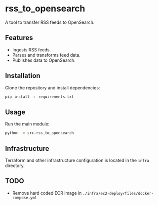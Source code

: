# rss_to_opensearch

A tool to transfer RSS feeds to OpenSearch.

## Features

- Ingests RSS feeds.
- Parses and transforms feed data.
- Publishes data to OpenSearch.

## Installation

Clone the repository and install dependencies:
```bash
pip install -r requirements.txt
```

## Usage

Run the main module:
```bash
python -m src.rss_to_opensearch
```

## Infrastructure

Terraform and other infrastructure configuration is located in the `infra` directory.

## TODO
- Remove hard coded ECR image in `./infra/ec2-deploy/files/docker-compose.yml`
